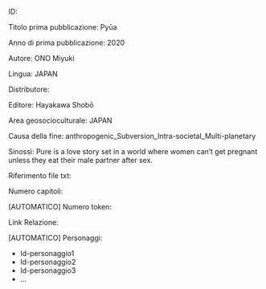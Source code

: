 ID:

Titolo prima pubblicazione: Pyūa

Anno di prima pubblicazione: 2020

Autore: ONO Miyuki

Lingua: JAPAN

Distributore:

Editore: Hayakawa Shobō

Area geosocioculturale: JAPAN

Causa della fine: anthropogenic_Subversion_Intra-societal_Multi-planetary

Sinossi: Pure is a love story set in a world where women can’t get pregnant unless they eat their male partner after sex.

Riferimento file txt:

Numero capitoli:

[AUTOMATICO] Numero token:

Link Relazione:

[AUTOMATICO] Personaggi:
  - Id-personaggio1
  - Id-personaggio2
  - Id-personaggio3
  - ...